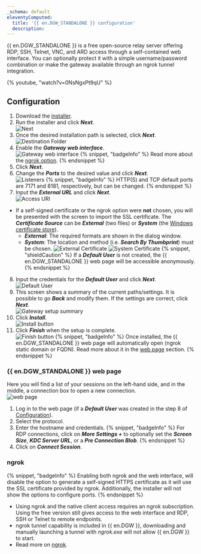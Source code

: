```yaml
---
_schema: default
eleventyComputed:
  title: '{{ en.DGW_STANDALONE }} configuration'
  description:
---
```

{{ en.DGW_STANDALONE }} is a free open-source relay server offering RDP, SSH, Telnet, VNC, and ARD access through a self-contained web interface. You can optionally protect it with a simple username/password combination or make the gateway available through an ngrok tunnel integration.

{% youtube, "watch?v=0NsNgxPt9qU" %}

## Configuration

1. Download the [installer](https://devolutions.net/gateway/).
2. Run the installer and click ***Next***.<br> ![Next](https://cdnweb.devolutions.net/docs/HUBB0010_2024_1.png)
3. Once the desired installation path is selected, click ***Next***.<br> ![Destination Folder](https://cdnweb.devolutions.net/docs/HUBB0011_2024_1.png)
4. Enable the ***Gateway web interface***.<br> ![Gateway web interface](https://cdnweb.devolutions.net/docs/DGW0007_2024_1.png) {% snippet, "badgeInfo" %}
      Read more about the [ngrok option](#ngrok).
      {% endsnippet %}
5. Click ***Next***.
6. Change the ***Ports*** to the desired value and click ***Next***.<br> ![Listeners](https://cdnweb.devolutions.net/docs/HUBB0013_2024_1.png) {% snippet, "badgeInfo" %}
      HTTP(S) and TCP default ports are 7171 and 8181, respectively, but can be changed.
      {% endsnippet %}
7. Input the ***External URL*** and click ***Next***.<br> ![Access URI](https://cdnweb.devolutions.net/docs/HUBB0014_2024_1.png)

* If a self-signed certificate or the ngrok option were **not** chosen, you will be presented with the screen to import the SSL certificate. The ***Certificate Source*** can be ***External*** (two files) or ***System*** (the [Windows certificate store](/dgw/kb/use-windows-certificate-store/)).
  * ***External***: The required formats are shown in the dialog window.
  * ***System***: The location and method (i.e. ***Search By Thumbprint***) must be chosen. ![External Certificate](https://cdnweb.devolutions.net/docs/HUBB0015_2024_1.png) ![System Certificate](https://cdnweb.devolutions.net/docs/DGW0010_2024_1.png) {% snippet, "shieldCaution" %}
       If a ***Default User*** is not created, the {{ en.DGW_STANDALONE }} web page will be accessible anonymously.
       {% endsnippet %}

8. Input the credentials for the ***Default User*** and click ***Next***.<br> ![Default User](https://cdnweb.devolutions.net/docs/DGW0008_2024_1.png)
9. This screen shows a summary of the current paths/settings. It is possible to go ***Back*** and modify them. If the settings are correct, click ***Next***.<br> ![Gateway setup summary](https://cdnweb.devolutions.net/docs/HUBB0017_2024_1.png)
10. Click ***Install***.<br> ![Install button](https://cdnweb.devolutions.net/docs/HUBB0018_2024_1.png)
11. Click ***Finish*** when the setup is complete.<br> ![Finish button](https://cdnweb.devolutions.net/docs/HUBB0019_2024_1.png) {% snippet, "badgeInfo" %}
       Once installed, the {{ en.DGW_STANDALONE }} web page will automatically open (ngrok static domain or FQDN). Read more about it in the [web page](#devolutions-gateway-standalone-web-page) section.
       {% endsnippet %}

### {{ en.DGW_STANDALONE }} web page

Here you will find a list of your sessions on the left-hand side, and in the middle, a connection box to open a new connection.<br> ![web page](https://cdnweb.devolutions.net/docs/DGW0009_2024_1.png)

1. Log in to the web page (if a ***Default User*** was created in the step 8 of [Configuration](#configuration)).
2. Select the protocol.
3. Enter the hostname and credentials. {% snippet, "badgeInfo" %}
      For RDP connections, click on ***More Settings +*** to optionally set the ***Screen Size***, ***KDC Server URL***, or a ***Pre Connection Blob***.
      {% endsnippet %}
4. Click on ***Connect Session***.

### ngrok

{% snippet, "badgeInfo" %}
Enabling both ngrok and the web interface, will disable the option to generate a self-signed HTTPS certificate as it will use the SSL certificate provided by ngrok. Additionally, the installer will not show the options to configure ports.
{% endsnippet %}

* Using ngrok and the native client access requires an ngrok subscription. Using the free version still gives access to the web interface and RDP, SSH or Telnet to remote endpoints.
* ngrok tunnel capability is included in {{ en.DGW }}, downloading and manually launching a tunnel with *ngrok.exe* will not allow {{ en.DGW }} to start.
* Read more on [ngrok](https://ngrok.com/docs/).